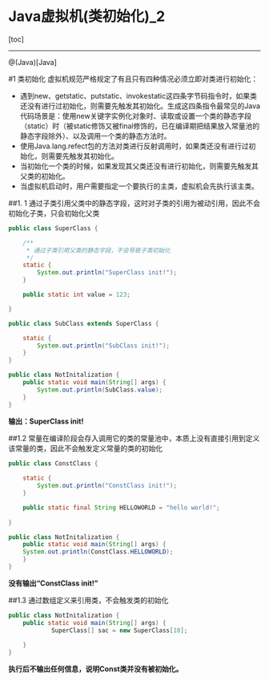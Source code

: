 # Java虚拟机(类初始化)_2

[toc]

---
@(Java)[Java]

#1 类初始化
虚拟机规范严格规定了有且只有四种情况必须立即对类进行初始化：

- 遇到new、getstatic、putstatic、invokestatic这四条字节码指令时，如果类还没有进行过初始化，则需要先触发其初始化。生成这四条指令最常见的Java代码场景是：使用new关键字实例化对象时、读取或设置一个类的静态字段（static）时（被static修饰又被final修饰的，已在编译期把结果放入常量池的静态字段除外）、以及调用一个类的静态方法时。
- 使用Java.lang.refect包的方法对类进行反射调用时，如果类还没有进行过初始化，则需要先触发其初始化。
- 当初始化一个类的时候，如果发现其父类还没有进行初始化，则需要先触发其父类的初始化。
- 当虚拟机启动时，用户需要指定一个要执行的主类，虚拟机会先执行该主类。

##1. 1 通过子类引用父类中的静态字段，这时对子类的引用为被动引用，因此不会初始化子类，只会初始化父类
```java
public class SuperClass {

	/**
	 * 通过子类引用父类的静态字段，不会导致子类初始化
	 */
	static {
		System.out.println("SuperClass init!");
	}

	public static int value = 123;

}

public class SubClass extends SuperClass {

	static {
		System.out.println("SubClass init!");
	}
}

public class NotInitalization {
	public static void main(String[] args) {
		System.out.println(SubClass.value);
	}
}

```

 **输出：SuperClass init!**

##1.2 常量在编译阶段会存入调用它的类的常量池中，本质上没有直接引用到定义该常量的类，因此不会触发定义常量的类的初始化
```java
public class ConstClass {
	
	static {
		System.out.println("ConstClass init!");
	}

	public static final String HELLOWORLD = "hello world!";
	
}

public class NotInitalization {
	public static void main(String[] args) {
	System.out.println(ConstClass.HELLOWORLD);
	}
}

```

**没有输出“ConstClass init!”**

##1.3 通过数组定义来引用类，不会触发类的初始化

```java
public class NotInitalization {
	public static void main(String[] args) {
			SuperClass[] sac = new SuperClass[10];
		
	}
}

```

**执行后不输出任何信息，说明Const类并没有被初始化。**